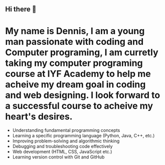 ## Hi there 👋

# My name is Dennis, I am a young man passionate with coding and Computer programing, I am curretly taking my computer programing course at IYF Academy to help me acheive my dream goal in coding and web designing. I look forward to a successful course to acheive my heart's desires.

- Understanding fundamental programming concepts
- Learning a specific programming language (Python, Java, C++, etc.)
- Improving problem-solving and algorithmic thinking
- Debugging and troubleshooting code effectively
- Web development (HTML, CSS, JavaScript etc.)
- Learning version control with Git and GitHub
<!--
**Dennoh-Ma/Dennoh-Ma** is a ✨ _special_ ✨ repository because its `README.md` (this file) appears on your GitHub profile.

Here are some ideas to get you started:

- 🔭 I’m currently working on ...
- 🌱 I’m currently learning ...
- 👯 I’m looking to collaborate on ...
- 🤔 I’m looking for help with ...
- 💬 Ask me about ...
- 📫 How to reach me: ...
- 😄 Pronouns: ...
- ⚡ Fun fact: ...
-->
